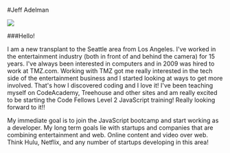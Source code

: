 #Jeff Adelman

![](https://farm4.staticflickr.com/3802/13708696734_831b4ce53c.jpg)

###Hello! 

I am a new transplant to the Seattle area from Los Angeles. I've worked in the entertainment industry (both in front of and behind the camera) for 15 years. I've always been interested in computers and in 2009 was hired to work at TMZ.com. Working with TMZ got me really interested in the tech side of the entertainment business and I started looking at ways to get more involved. That's how I discovered coding and I love it! I've been teaching myself on CodeAcademy, Treehouse and other sites and am really excited to be starting the Code Fellows Level 2 JavaScript training! Really looking forward to it!!

My immediate goal is to join the JavaScript bootcamp and start working as a developer. My long term goals lie with startups and companies that are combining entertainment and web. Online content and video over web. Think Hulu, Netflix, and any number of startups developing in this area!
